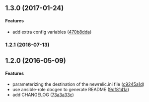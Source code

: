 <a name="1.3.0"></a>
## 1.3.0 (2017-01-24)


#### Features

*   add extra config variables ([470b8dda](https://github.com/weareinteractive/ansible-php5-newrelic/commit/470b8dda43673170c41fef09f5cf65ec3ba89444))



<a name="1.2.1"></a>
### 1.2.1 (2016-07-13)




<a name="1.2.0"></a>
## 1.2.0 (2016-05-09)


#### Features

*   parameterizing the destination of the newrelic.ini file ([c9245a1d](https://github.com/weareinteractive/ansible-php5-newrelic/commit/c9245a1d3e999dd114829ebd73dcb55040426012))
*   use ansible-role docgen to generate README ([9df8141a](https://github.com/weareinteractive/ansible-php5-newrelic/commit/9df8141a9ba72e5c2e5803aa52a6f288bb60f4f1))
*   add CHANGELOG ([73a3a33c](https://github.com/weareinteractive/ansible-php5-newrelic/commit/73a3a33c95e71e9b2851d51ccd6df9d8490c1189))



